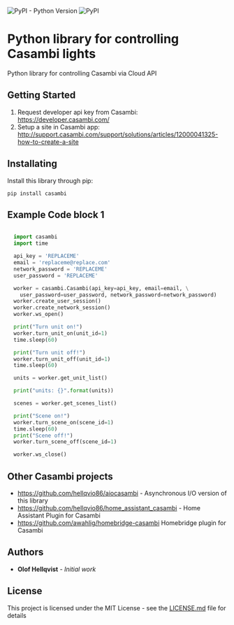 ![PyPI - Python Version](https://img.shields.io/pypi/pyversions/casambi) ![PyPI](https://img.shields.io/pypi/v/casambi)

# Python library for controlling Casambi lights

Python library for controlling Casambi via Cloud API

## Getting Started
1. Request developer api key from Casambi: https://developer.casambi.com/
2. Setup a site in Casambi app: http://support.casambi.com/support/solutions/articles/12000041325-how-to-create-a-site

## Installating
Install this library through pip: 
```
pip install casambi
```

## Example Code block 1
```python

  import casambi
  import time

  api_key = 'REPLACEME'
  email = 'replaceme@replace.com'
  network_password = 'REPLACEME'
  user_password = 'REPLACEME'

  worker = casambi.Casambi(api_key=api_key, email=email, \
    user_password=user_password, network_password=network_password)
  worker.create_user_session()
  worker.create_network_session()
  worker.ws_open()

  print("Turn unit on!")
  worker.turn_unit_on(unit_id=1)
  time.sleep(60)

  print("Turn unit off!")
  worker.turn_unit_off(unit_id=1)
  time.sleep(60)

  units = worker.get_unit_list()

  print("units: {}".format(units))

  scenes = worker.get_scenes_list()

  print("Scene on!")
  worker.turn_scene_on(scene_id=1)
  time.sleep(60)
  print("Scene off!")
  worker.turn_scene_off(scene_id=1)

  worker.ws_close()
```
## Other Casambi projects
* https://github.com/hellqvio86/aiocasambi - Asynchronous I/O version of this library
* https://github.com/hellqvio86/home_assistant_casambi - Home Assistant Plugin for Casambi
* https://github.com/awahlig/homebridge-casambi Homebridge plugin for Casambi

## Authors

* **Olof Hellqvist** - *Initial work*

## License

This project is licensed under the MIT License - see the [LICENSE.md](LICENSE.md) file for details
